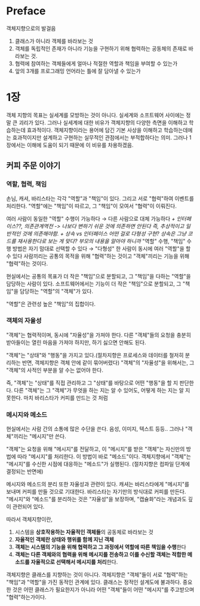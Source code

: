 # Preface

객체지향으로의 발걸음
1. 클래스가 아니라 객체를 바라보는 것
2. 객체를 독립적인 존재가 아니라 기능을 구현하기 위해 협력하는 공동체의 존재로 바라보는 것.
3. 협력에 참여하는 객체들에게 얼마나 적절한 역할과 책임을 부여할 수 있는가
4. 앞의 3개를 프로그래밍 언어라는 틀에 잘 담아낼 수 있는가

# 1장

객체 지향의 목표는 실세계를 모방하는 것이 아니다. 실세계와 소프트웨어 사이에는 정말 큰 괴리가 있다. 
그러나 실세계에 대한 비유가 객체지향의 다양한 측면을 이해하고 학습하는데 효과적이다. 
객체지향이라는 용어에 담긴 기본 사상을 이해하고 학습하는데에는 효과적이지만 설계하고 구현하는 실무적인 관점에서는 부적합하다는 의미.
그러나 1장에서는 이해에 도움이 되기 때문에 이 비유를 차용하겠음.

## 커피 주문 이야기
### 역할, 협력, 책임
손님, 캐셔, 바리스타는 각각 "역할"과 "책임"이 있다. 
그리고 서로 "협력"하여 이벤트를 처리한다.
"역할"에는 "책임"이 따르고, 그 "책임"이 모여서 "협력"이 이뤄진다.

여러 사람이 동일한 "역할" 수행이 가능하다 → 다른 사람으로 대체 가능하다 
*+ 인터페이스??, 의존관계역전 -> 나보다 변하기 쉬운 것에 의존하면 안된다 즉, 추상적이고 일반적인 것에 의존해야함.*
*+ 상속 vs 인터페이스 어떤 걸로 다형성 구현? 상속은 그냥 코드를 재사용한다로 보는 게 맞다? 부모의 내용을 알아야 하니까*
"역할" 수행, "책임" 수행 방법은 자기 맘대로 선택할 수 있다 → "다형성"
한 사람이 동시에 여러 "역할"을 할 수 있다
사람끼리는 공통의 목적을 위해 "협력"하는 것이고 "객체"끼리는 기능을 위해 "협력"하는 것이다.

현실에서는 공통의 목표가 더 작은 "책임"으로 분할되고, 그 "책임"을 다하는 "역할"을 담당하는 사람이 있다.
소프트웨어에서는 기능이 더 작은 "책임"으로 분할되고, 그 "책임"을 담당하는 "역할"의 "객체"가 있다.

"역할"은 관련성 높은 "책임"의 집합이다.

### 객체의 자율성
"객체"는 협력적이며, 동시에 "자율성"을 가져야 한다.
다른 "객체"들의 요청을 충분히 받아들이는 열린 마음을 가져야 하지만, 하기 싫으면 안해도 된다.

"객체"는 "상태"와 "행동"을 가지고 있다.(절차지향은 프로세스와 데이터를 철저히 분리하는 반면, 객체지향은 객체 안에 같이 묶어버렸다)
"객체"의 "자율성"을 위해서는, 그 "객체"의 사적인 부분을 알 수는 없어야 한다. 

즉, "객체"는 "상태"를 직접 관리하고 그 "상태"를 바탕으로 어떤 "행동"을 할 지 판단한다.
다른 "객체"는 그 "객체"가 무엇을 하는 지는 알 수 있어도, 어떻게 하는 지는 알 지 못한다.
마치 바리스타가 커피를 만드는 것 처럼

### 메시지와 메소드
현실에서는 사람 간의 소통에 많은 수단을 쓴다. 음성, 이미지, 텍스트 등등..
그러나 "객체"끼리는 "메시지"만 쓴다.

"객체"는 요청을 위해 "메시지"를 전달하고, 이 "메시지"를 받은 "객체"는 자신만의 방법에 따라 "메시지"를 처리한다. 이 방법이 바로 "메소드"이다.
객체지향에서 "객체"는 "메시지"를 수신한 시점에 대응하는 "메소드"가 실행된다.
(절차지향은 컴파일 단계에 결정되는 반면에)

메시지와 메소드의 분리 또한 자율성과 관련이 있다.
캐셔는 바리스타에게 "메시지"를 보내며 커피를 만들 것으로 기대한다.
바리스타는 자기만의 방식대로 커피를 만든다. 
"메시지"와 "메소드"를 분리하는 것은 "자율성"을 보장하며, "캡슐화"라는 개념과도 깊이 관련되어 있다.

따라서 객체지향이란,
1. 시스템을 **상호작용하는 자율적인 객체들**의 공동체로 바라보는 것
2. **자율적인 객체란 상태와 행위를 함께 지닌 객체**
3. **객체는 시스템의 기능을 위해 협력하고 그 과정에서 역할에 따른 책임을 수행**한다
4. **객체는 다른 객체와의 협력을 위해 메시지를 전송하고 이를 수신할 객체는 적합한 메소드를 자율적으로 선택해서 메시지를 처리**한다.

객체지향은 클래스를 지향하는 것이 아니다.
객체지향은 "객체"들이 서로 "협력"하는 "책임"과 "역할"을 가진 동적인 관계에 있다.
클래스는 정적인 설계도에 불과하다.
중요한 것은 어떤 클래스가 필요한지가 아니라 어떤 "객체"들이 어떤 "메시지"를 주고받으며 "협력"하는가이다.